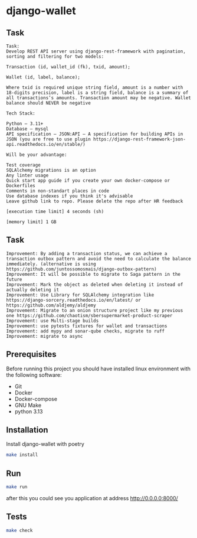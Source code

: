 # django-wallet

## Task

```text
Task:
Develop REST API server using django-rest-framework with pagination, sorting and filtering for two models:

Transaction (id, wallet_id (fk), txid, amount);

Wallet (id, label, balance);

Where txid is required unique string field, amount is a number with 18-digits precision, label is a string field, balance is a summary of all transactions’s amounts. Transaction amount may be negative. Wallet balance should NEVER be negative

Tech Stack:

Python – 3.11+
Database – mysql
API specification – JSON:API — A specification for building APIs in JSON (you are free to use plugin https://django-rest-framework-json-api.readthedocs.io/en/stable/)

Will be your advantage:

Test coverage
SQLAlchemy migrations is an option
Any linter usage
Quick start app guide if you create your own docker-compose or Dockerfiles
Comments in non-standart places in code
Use database indexes if you think it's advisable
Leave github link to repo. Please delete the repo after HR feedback

[execution time limit] 4 seconds (sh)

[memory limit] 1 GB
```

## Task

```text
Improvement: By adding a transaction status, we can achieve a transaction outbox pattern and avoid the need to calculate the balance immediately. (alternative is using https://github.com/juntossomosmais/django-outbox-pattern)
Improvement: It will be possible to migrate to Saga pattern in the future
Improvement: Mark the object as deleted when deleting it instead of actually deleting it
Improvement: Use Library for SQLAlchemy integration like https://django-sorcery.readthedocs.io/en/latest/ or https://github.com/aldjemy/aldjemy
Improvement: Migrate to an onion structure project like my previous one https://github.com/chaotism/sbersupermarket-product-scraper
Improvement: use Multi-stage builds
Improvement: use pytests fixtures for wallet and transactions
Improvement: add mypy and sonar-qube checks, migrate to ruff
Improvement: migrate to async
```

## Prerequisites
Before running this project you should have installed linux environment with the following software:

- Git
- Docker
- Docker-compose
- GNU Make
- python 3.13

## Installation

Install django-wallet with poetry

```bash
make install
```

## Run

```bash
make run
```
after this you could see you application at address http://0.0.0.0:8000/   

## Tests
```bash
make check
```
